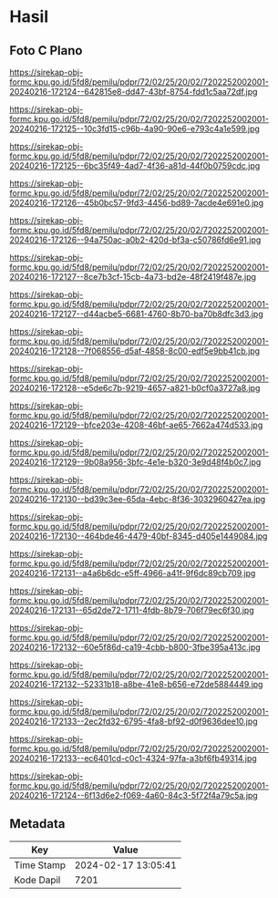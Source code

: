 # Hasil

## Foto C Plano

https://sirekap-obj-formc.kpu.go.id/5fd8/pemilu/pdpr/72/02/25/20/02/7202252002001-20240216-172124--642815e8-dd47-43bf-8754-fdd1c5aa72df.jpg

https://sirekap-obj-formc.kpu.go.id/5fd8/pemilu/pdpr/72/02/25/20/02/7202252002001-20240216-172125--10c3fd15-c96b-4a90-90e6-e793c4a1e599.jpg

https://sirekap-obj-formc.kpu.go.id/5fd8/pemilu/pdpr/72/02/25/20/02/7202252002001-20240216-172125--6bc35f49-4ad7-4f36-a81d-44f0b0759cdc.jpg

https://sirekap-obj-formc.kpu.go.id/5fd8/pemilu/pdpr/72/02/25/20/02/7202252002001-20240216-172126--45b0bc57-9fd3-4456-bd89-7acde4e691e0.jpg

https://sirekap-obj-formc.kpu.go.id/5fd8/pemilu/pdpr/72/02/25/20/02/7202252002001-20240216-172126--94a750ac-a0b2-420d-bf3a-c50786fd6e91.jpg

https://sirekap-obj-formc.kpu.go.id/5fd8/pemilu/pdpr/72/02/25/20/02/7202252002001-20240216-172127--8ce7b3cf-15cb-4a73-bd2e-48f2419f487e.jpg

https://sirekap-obj-formc.kpu.go.id/5fd8/pemilu/pdpr/72/02/25/20/02/7202252002001-20240216-172127--d44acbe5-6681-4760-8b70-ba70b8dfc3d3.jpg

https://sirekap-obj-formc.kpu.go.id/5fd8/pemilu/pdpr/72/02/25/20/02/7202252002001-20240216-172128--7f068556-d5af-4858-8c00-edf5e9bb41cb.jpg

https://sirekap-obj-formc.kpu.go.id/5fd8/pemilu/pdpr/72/02/25/20/02/7202252002001-20240216-172128--e5de6c7b-9219-4657-a821-b0cf0a3727a8.jpg

https://sirekap-obj-formc.kpu.go.id/5fd8/pemilu/pdpr/72/02/25/20/02/7202252002001-20240216-172129--bfce203e-4208-46bf-ae65-7662a474d533.jpg

https://sirekap-obj-formc.kpu.go.id/5fd8/pemilu/pdpr/72/02/25/20/02/7202252002001-20240216-172129--9b08a956-3bfc-4e1e-b320-3e9d48f4b0c7.jpg

https://sirekap-obj-formc.kpu.go.id/5fd8/pemilu/pdpr/72/02/25/20/02/7202252002001-20240216-172130--bd39c3ee-65da-4ebc-8f36-3032960427ea.jpg

https://sirekap-obj-formc.kpu.go.id/5fd8/pemilu/pdpr/72/02/25/20/02/7202252002001-20240216-172130--464bde46-4479-40bf-8345-d405e1449084.jpg

https://sirekap-obj-formc.kpu.go.id/5fd8/pemilu/pdpr/72/02/25/20/02/7202252002001-20240216-172131--a4a6b6dc-e5ff-4966-a41f-9f6dc89cb709.jpg

https://sirekap-obj-formc.kpu.go.id/5fd8/pemilu/pdpr/72/02/25/20/02/7202252002001-20240216-172131--65d2de72-1711-4fdb-8b79-706f79ec6f30.jpg

https://sirekap-obj-formc.kpu.go.id/5fd8/pemilu/pdpr/72/02/25/20/02/7202252002001-20240216-172132--60e5f86d-ca19-4cbb-b800-3fbe395a413c.jpg

https://sirekap-obj-formc.kpu.go.id/5fd8/pemilu/pdpr/72/02/25/20/02/7202252002001-20240216-172132--52331b18-a8be-41e8-b656-e72de5884449.jpg

https://sirekap-obj-formc.kpu.go.id/5fd8/pemilu/pdpr/72/02/25/20/02/7202252002001-20240216-172133--2ec2fd32-6795-4fa8-bf92-d0f9636dee10.jpg

https://sirekap-obj-formc.kpu.go.id/5fd8/pemilu/pdpr/72/02/25/20/02/7202252002001-20240216-172133--ec6401cd-c0c1-4324-97fa-a3bf6fb49314.jpg

https://sirekap-obj-formc.kpu.go.id/5fd8/pemilu/pdpr/72/02/25/20/02/7202252002001-20240216-172124--6f13d6e2-f069-4a60-84c3-5f72f4a79c5a.jpg


## Metadata

| Key        | Value               |
| ---------- | ------------------- |
| Time Stamp | 2024-02-17 13:05:41 |
| Kode Dapil | 7201                |



